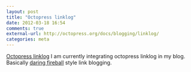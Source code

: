 ```yaml
---
layout: post
title: "Octopress linklog"
date: 2012-03-18 16:54
comments: true
external-url: http://octopress.org/docs/blogging/linklog/
categories: meta
---
```

[Octopress linklog](http://octopress.org/docs/blogging/linklog/)
I am currently integrating octopress linklog in my blog. Basically
[daring fireball](http://daringfireball.net/) style link blogging.

